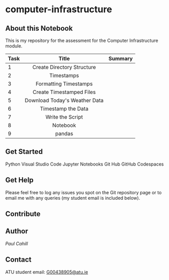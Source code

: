 # computer-infrastructure

## About this Notebook
This is my repository for the assessment for the Computer Infrastructure module.

| Task | Title | Summary |
| :--  | :---: |  :---:  |
| 1 | Create Directory Structure | |
| 2 | Timestamps | |
| 3 | Formatting Timestamps | |
| 4 | Create Timestamped Files| |
| 5 | Download Today's Weather Data | |
| 6 | Timestamp the Data | |
| 7 | Write the Script | |
| 8 | Notebook | |
| 9 | pandas | |

## Get Started

Python
Visual Studio Code
Jupyter Notebooks
Git Hub
GitHub Codespaces

## Get Help
Please feel free to log any issues you spot on the Git repository page or to email me with any queries (my student email is included below).

## Contribute

## Author
*Paul Cahill*

## Contact
ATU student email: G00438905@atu.ie